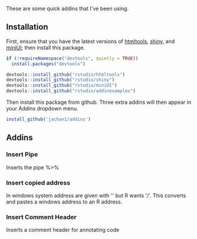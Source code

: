 These are some quick addins that I've been using.

Installation
------------
  
First, ensure that you have the latest versions of
[htmltools](https://github.com/rstudio/htmltools),
[shiny](https://github.com/rstudio/shiny), and
[miniUI](https://github.com/rstudio/miniUI);
then install this package.

```r
if (!requireNamespace("devtools", quietly = TRUE))
  install.packages("devtools")

devtools::install_github("rstudio/htmltools")
devtools::install_github("rstudio/shiny")
devtools::install_github("rstudio/miniUI")
devtools::install_github("rstudio/addinexamples")
```

Then install this package from github. Three extra addins will then appear in your Addins dropdown menu. 

```r
install_github('jachan1/addins')
```

Addins
-----------------

### Insert Pipe
Inserts the pipe %>% 

### Insert copied address
In windows system address are given with '\' but R wants '/'. This converts and pastes a windows address to an R address.

### Insert Comment Header
Inserts a comment header for annotating code


